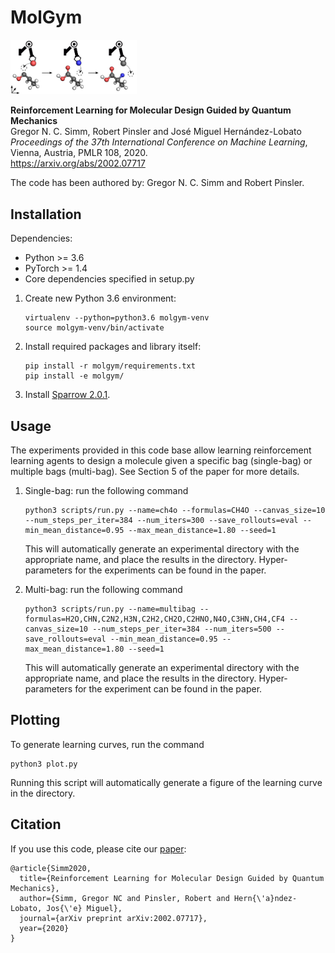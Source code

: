 # MolGym

<img src="resources/intro.png" width="40%">

**Reinforcement Learning for Molecular Design Guided by Quantum Mechanics**<br>
Gregor N. C. Simm, Robert Pinsler and José Miguel Hernández-Lobato <br>
*Proceedings of the 37th International Conference on Machine Learning*, Vienna, Austria, PMLR 108, 2020.<br>
https://arxiv.org/abs/2002.07717

The code has been authored by: Gregor N. C. Simm and Robert Pinsler.

## Installation

Dependencies:
* Python  >= 3.6
* PyTorch >= 1.4
* Core dependencies specified in setup.py


1. Create new Python 3.6 environment:
   ```text
   virtualenv --python=python3.6 molgym-venv
   source molgym-venv/bin/activate
   ```

2. Install required packages and library itself:
   ```text
   pip install -r molgym/requirements.txt
   pip install -e molgym/
   ```

3. Install [Sparrow 2.0.1](https://github.com/qcscine/sparrow/releases/tag/2.0.1).

## Usage

The experiments provided in this code base allow learning reinforcement learning agents to design a molecule given a specific bag (single-bag) or multiple bags (multi-bag). See Section 5 of the paper for more details.

1. Single-bag: run the following command 

    ```
    python3 scripts/run.py --name=ch4o --formulas=CH4O --canvas_size=10 --num_steps_per_iter=384 --num_iters=300 --save_rollouts=eval --min_mean_distance=0.95 --max_mean_distance=1.80 --seed=1
    ```
    
    This will automatically generate an experimental directory with the appropriate name, and place the results in the directory. 
    Hyper-parameters for the experiments can be found in the paper.
    
2. Multi-bag: run the following command 

    ```
    python3 scripts/run.py --name=multibag --formulas=H2O,CHN,C2N2,H3N,C2H2,CH2O,C2HNO,N4O,C3HN,CH4,CF4 --canvas_size=10 --num_steps_per_iter=384 --num_iters=500 --save_rollouts=eval --min_mean_distance=0.95 --max_mean_distance=1.80 --seed=1
    ```
    
    This will automatically generate an experimental directory with the appropriate name, and place the results in
    the directory. 
    Hyper-parameters for the experiment can be found in the paper.
    
## Plotting

To generate learning curves, run the command 

```
python3 plot.py
```
    
Running this script will automatically generate a figure of the learning curve in the directory.


## Citation

If you use this code, please cite our [paper](https://arxiv.org/pdf/2002.07717.pdf):
```
@article{Simm2020,
  title={Reinforcement Learning for Molecular Design Guided by Quantum Mechanics},
  author={Simm, Gregor NC and Pinsler, Robert and Hern{\'a}ndez-Lobato, Jos{\'e} Miguel},
  journal={arXiv preprint arXiv:2002.07717},
  year={2020}
}
```
